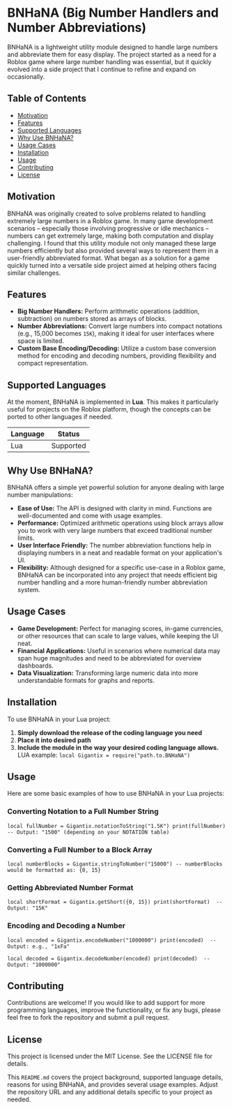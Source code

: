 # BNHaNA (Big Number Handlers and Number Abbreviations)

BNHaNA is a lightweight utility module designed to handle large numbers and abbreviate them for easy display. The project started as a need for a Roblox game where large number handling was essential, but it quickly evolved into a side project that I continue to refine and expand on occasionally.

## Table of Contents

- [Motivation](#motivation)
- [Features](#features)
- [Supported Languages](#supported-languages)
- [Why Use BNHaNA?](#why-use-bnhana)
- [Usage Cases](#usage-cases)
- [Installation](#installation)
- [Usage](#usage)
- [Contributing](#contributing)
- [License](#license)

## Motivation

BNHaNA was originally created to solve problems related to handling extremely large numbers in a Roblox game. In many game development scenarios – especially those involving progressive or idle mechanics – numbers can get extremely large, making both computation and display challenging. I found that this utility module not only managed these large numbers efficiently but also provided several ways to represent them in a user-friendly abbreviated format. What began as a solution for a game quickly turned into a versatile side project aimed at helping others facing similar challenges.

## Features

- **Big Number Handlers:** Perform arithmetic operations (addition, subtraction) on numbers stored as arrays of blocks.  
- **Number Abbreviations:** Convert large numbers into compact notations (e.g., 15,000 becomes `15K`), making it ideal for user interfaces where space is limited.  
- **Custom Base Encoding/Decoding:** Utilize a custom base conversion method for encoding and decoding numbers, providing flexibility and compact representation.

## Supported Languages

At the moment, BNHaNA is implemented in **Lua**. This makes it particularly useful for projects on the Roblox platform, though the concepts can be ported to other languages if needed.

| Language | Status           |
|----------|------------------|
| Lua      | Supported        |

## Why Use BNHaNA?

BNHaNA offers a simple yet powerful solution for anyone dealing with large number manipulations:
- **Ease of Use:** The API is designed with clarity in mind. Functions are well-documented and come with usage examples.
- **Performance:** Optimized arithmetic operations using block arrays allow you to work with very large numbers that exceed traditional number limits.
- **User Interface Friendly:** The number abbreviation functions help in displaying numbers in a neat and readable format on your application's UI.
- **Flexibility:** Although designed for a specific use-case in a Roblox game, BNHaNA can be incorporated into any project that needs efficient big number handling and a more human-friendly number abbreviation system.

## Usage Cases

- **Game Development:** Perfect for managing scores, in-game currencies, or other resources that can scale to large values, while keeping the UI neat.
- **Financial Applications:** Useful in scenarios where numerical data may span huge magnitudes and need to be abbreviated for overview dashboards.
- **Data Visualization:** Transforming large numeric data into more understandable formats for graphs and reports.

## Installation

To use BNHaNA in your Lua project:
1. **Simply download the release of the coding language you need**
2. **Place it into desired path**
3. **Include the module in the way your desired coding language allows.** <br>
   LUA example: ``local Gigantix = require("path.to.BNHaNA")``

## Usage
Here are some basic examples of how to use BNHaNA in your Lua projects:

### Converting Notation to a Full Number String
``local fullNumber = Gigantix.notationToString("1.5K")
print(fullNumber)  -- Output: "1500" (depending on your NOTATION table)``

### Converting a Full Number to a Block Array
``local numberBlocks = Gigantix.stringToNumber("15000")
-- numberBlocks would be formatted as: {0, 15}``

### Getting Abbreviated Number Format
``local shortFormat = Gigantix.getShort({0, 15})
print(shortFormat)  -- Output: "15K"``

### Encoding and Decoding a Number
``local encoded = Gigantix.encodeNumber("1000000")
print(encoded)  -- Output: e.g., "1xFa"``

``local decoded = Gigantix.decodeNumber(encoded)
print(decoded)  -- Output: "1000000"``

## Contributing
Contributions are welcome! If you would like to add support for more programming languages, improve the functionality, or fix any bugs, please feel free to fork the repository and submit a pull request.

## License
This project is licensed under the MIT License. See the LICENSE file for details.

This `README.md` covers the project background, supported language details, reasons for using BNHaNA, and provides several usage examples. Adjust the repository URL and any additional details specific to your project as needed.
